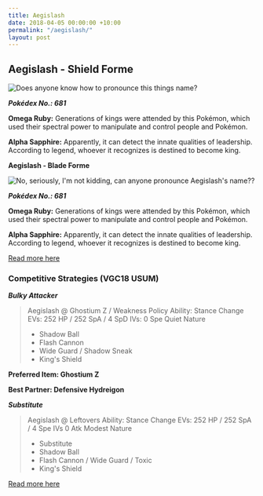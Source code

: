 ```yaml
---
title: Aegislash
date: 2018-04-05 00:00:00 +10:00
permalink: "/aegislash/"
layout: post
---
```


## Aegislash - Shield Forme

![Does anyone know how to pronounce this things name?](https://assets.pokemon.com/assets/cms2/img/pokedex/full/681.png)

**_Pokédex No.: 681_**

**Omega Ruby:** Generations of kings were attended by this Pokémon, which used their spectral power to manipulate and control people and Pokémon.

**Alpha Sapphire:** Apparently, it can detect the innate qualities of leadership. According to legend, whoever it recognizes is destined to become king.

**Aegislash - Blade Forme**

![No, seriously, I'm not kidding, can anyone pronounce Aegislash's name??](https://assets.pokemon.com/assets/cms2/img/pokedex/full/681_f2.png)

**_Pokédex No.: 681_**

**Omega Ruby:** Generations of kings were attended by this Pokémon, which used their spectral power to manipulate and control people and Pokémon.

**Alpha Sapphire:** Apparently, it can detect the innate qualities of leadership. According to legend, whoever it recognizes is destined to become king.

[Read more here](https://www.pokemon.com/us/pokedex/aegislash)

### Competitive Strategies (VGC18 USUM)

**_Bulky Attacker_**

>Aegislash @ Ghostium Z / Weakness Policy
> Ability: Stance Change
> EVs: 252 HP / 252 SpA / 4 SpD
> IVs: 0 Spe
> Quiet Nature
> - Shadow Ball
> - Flash Cannon
> - Wide Guard / Shadow Sneak
> - King's Shield

**Preferred Item: Ghostium Z**

**Best Partner: Defensive Hydreigon**

**_Substitute_**

> Aegislash @ Leftovers
> Ability: Stance Change
> EVs: 252 HP / 252 SpA / 4 Spe
> IVs 0 Atk
> Modest Nature
> - Substitute
> - Shadow Ball
> - Flash Cannon / Wide Guard / Toxic
> - King's Shield

[Read more here](https://www.smogon.com/dex/sm/pokemon/aegislash/vgc18/)